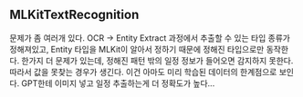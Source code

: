 ## MLKitTextRecognition

문제가 좀 여러개 있다.
OCR -> Entity Extract 과정에서 추출할 수 있는 타입 종류가 정해져있고, Entity 타입을 MLKit이 알아서 정하기 때문에 정해진 타입으로만 동작한다.
한가지 더 문제가 있는데, 정해진 패턴 밖의 일정 정보가 들어오면 감지하지 못한다. 따라서 값을 못찾는 경우가 생긴다. 이건 아마도 미리 학습된 데이터의 한계점으로 보인다.
GPT한테 이미지 넣고 일정 추출하는게 더 정확도가 높다...